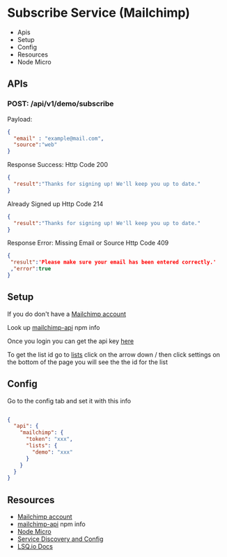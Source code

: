 Subscribe Service (Mailchimp)
===

- Apis
- Setup
- Config
- Resources
- Node Micro


APIs
---

### POST: /api/v1/demo/subscribe

Payload:
```json
{
  "email" : "example@mail.com",
  "source":"web"
}
```

Response Success:
Http Code 200
```json
{
  "result":"Thanks for signing up! We'll keep you up to date."
}
```
Already Signed up
Http Code 214
```json
{
  "result":"Thanks for signing up! We'll keep you up to date."
}
```


Response Error:
Missing Email or Source
Http Code 409
```json
{
 "result":'Please make sure your email has been entered correctly.'
 ,"error":true
}
```



Setup
---

If you do don't have a [Mailchimp account](https://mailchimp.com)


Look up [mailchimp-api](https://www.npmjs.com/package/mailchimp-api) npm info

Once you login you can get the api key [here](https://us7.admin.mailchimp.com/account/api/) 

To get the list id go to [lists](https://us7.admin.mailchimp.com/account/api/) 
click on the arrow down \/ 
then click settings
on the bottom of the page you will see the the id for the list

Config
---

Go to the config tab and set it with this info 

```json

{
  "api": {
    "mailchimp": {
      "token": "xxx",
      "lists": {
        "demo": "xxx"
      }
    }
  }
}


```

Resources
---
- [Mailchimp account](https://mailchimp.com)
- [mailchimp-api](https://www.npmjs.com/package/mailchimp-api) npm info
- [Node Micro](https://github.com/lsqio/node-micro)
- [Service Discovery and Config](https://github.com/lsqio/lsq)
- [LSQ.io Docs](https://github.com/lsqio/docs)



